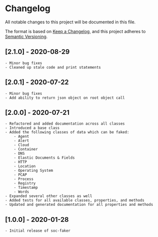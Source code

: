 # Changelog

All notable changes to this project will be documented in this file.

The format is based on [Keep a Changelog](https://keepachangelog.com/en/1.0.0/),
and this project adheres to [Semantic Versioning](https://semver.org/spec/v2.0.0.html).

## [2.1.0] - 2020-08-29

    - Minor bug fixes
    - Cleaned up stale code and print statements

## [2.0.1] - 2020-07-22

    - Minor bug fixes
    - Add ability to return json object on root object call

## [2.0.0] - 2020-07-21

    - Refactored and added documentation across all classes
    - Introduced a base class
    - Added the following classes of data which can be faked:
        - Agent
        - Alert
        - Cloud
        - Container
        - DNS
        - Elastic Documents & Fields
        - HTTP
        - Location
        - Operating System
        - PCAP
        - Process
        - Registry
        - Timestamp
        - Words
    - Expanded several other classes as well
    - Added tests for all available classes, properties, and methods
    - Updated and generated documentation for all properties and methods

## [1.0.0] - 2020-01-28

    - Initial release of soc-faker